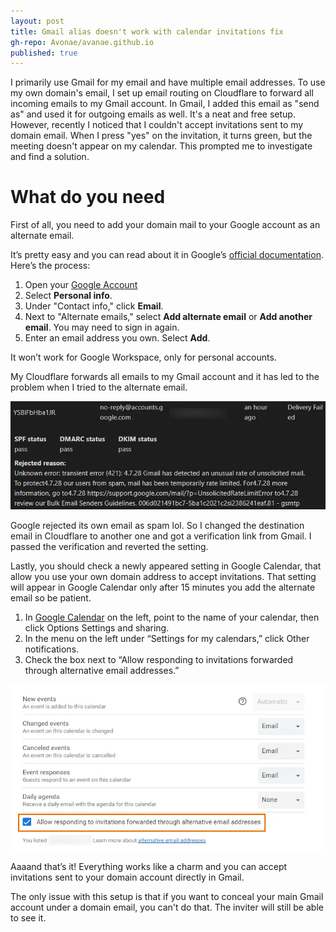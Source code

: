 ```yaml
---
layout: post
title: Gmail alias doesn't work with calendar invitations fix
gh-repo: Avonae/avanae.github.io
published: true
---
```


I primarily use Gmail for my email and have multiple email addresses. To use my own domain's email, I set up email routing on Cloudflare to forward all incoming emails to my Gmail account. In Gmail, I added this email as "send as" and used it for outgoing emails as well. It's a neat and free setup. However, recently I noticed that I couldn't accept invitations sent to my domain email. When I press "yes" on the invitation, it turns green, but the meeting doesn't appear on my calendar. This prompted me to investigate and find a solution.

# What do you need

First of all, you need to add your domain mail to your Google account as an alternate email. 

It’s pretty easy and you can read about it in Google’s [official documentation](https://support.google.com/accounts/answer/176347?hl=en&pli=1&co=GENIE.Platform%3DDesktop&oco=1). Here’s the process:

1. Open your [Google Account](https://myaccount.google.com/)
2. Select **Personal info**.
3. Under "Contact info," click **Email**.
4. Next to "Alternate emails," select **Add alternate email** or **Add another email**. You may need to sign in again.
5. Enter an email address you own. Select **Add**.

It won’t work for Google Workspace, only for personal accounts.

My Cloudflare forwards all emails to my Gmail account and it has led to the problem when I tried to the alternate email. 

![Gmail marked its own mail as spam](/assets/img/gmail-fix/screen1.webp)

Google rejected its own email as spam lol. So I changed the destination email in Cloudflare to another one and got a verification link from Gmail. I passed the verification and reverted the setting. 

Lastly, you should check a newly appeared setting in Google Calendar, that allow you use your own domain address to accept invitations. That setting will appear in Google Calendar only after 15 minutes you add the alternate email so be patient. 

1. In [Google Calendar](https://calendar.google.com/) on the left, point to the name of your calendar, then click Options Settings and sharing.
2. In the menu on the left under “Settings for my calendars,” click Other notifications.
3. Check the box next to “Allow responding to invitations forwarded through alternative email addresses.”

![Allow responding to invitations forwarded through alternative email addresses](/assets/img/gmail-fix/screen2.webp)

Aaaand that’s it! Everything works like a charm and you can accept invitations sent to your domain account directly in Gmail.

The only issue with this setup is that if you want to conceal your main Gmail account under a domain email, you can't do that. The inviter will still be able to see it.